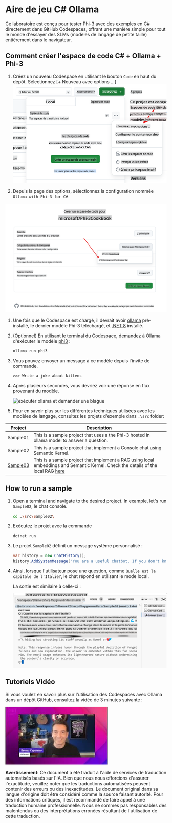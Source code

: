 # Aire de jeu C# Ollama

Ce laboratoire est conçu pour tester Phi-3 avec des exemples en C# directement dans GitHub Codespaces, offrant une manière simple pour tout le monde d'essayer des SLMs (modèles de langage de petite taille) entièrement dans le navigateur.

## Comment créer l'espace de code C# + Ollama + Phi-3

1. Créez un nouveau Codespace en utilisant le bouton `Code` en haut du dépôt. Sélectionnez [+ Nouveau avec options ...]
![Créer un Codespace avec options](../../../../../translated_images/10NewCodespacesWithOptions.b50796422fc7f6d13721a50b72de8b62d83a7951fdace787a0dc12edc22ce807.fr.png)

1. Depuis la page des options, sélectionnez la configuration nommée `Ollama with Phi-3 for C#`

![Sélectionnez l'option Ollama avec Phi-3 pour C#, pour créer le CodeSpace](../../../../../translated_images/12NewCSOllamaCodespace.38aab1c942efe444653b4141918ce6d081ce6e9638e0d16117f5b93ce1deee42.fr.png)

1. Une fois que le Codespace est chargé, il devrait avoir [ollama](https://ollama.com/) pré-installé, le dernier modèle Phi-3 téléchargé, et [.NET 8](https://dotnet.microsoft.com/download) installé.

1. (Optionnel) En utilisant le terminal du Codespace, demandez à Ollama d'exécuter le modèle [phi3](https://ollama.com/library/phi3) :

    ```shell
    ollama run phi3
    ```

4. Vous pouvez envoyer un message à ce modèle depuis l'invite de commande.

    ```shell
    >>> Write a joke about kittens
    ```

5. Après plusieurs secondes, vous devriez voir une réponse en flux provenant du modèle.

    ![exécuter ollama et demander une blague](../../../../../md/07.Labs/CsharpOllamaCodeSpaces/20ollamarunphi.gif)

1. Pour en savoir plus sur les différentes techniques utilisées avec les modèles de langage, consultez les projets d'exemple dans `.\src` folder:

| Project | Description |
|---------|-------------|
| Sample01  | This is a sample project that uses a the Phi-3 hosted in ollama model to answer a question.  |
| Sample02  | This is a sample project that implement a Console chat using Semantic Kernel. |
| [Sample03](./src/Sample03/readme.md)  | This is a sample project that implement a RAG using local embeddings and Semantic Kernel. Check the details of the local RAG [here](./src/Sample03/readme.md) |

## How to run a sample

1. Open a terminal and navigate to the desired project. In example, let's run `Sample02`, le chat console.

    ```bash
    cd .\src\Sample02\
    ```

1. Exécutez le projet avec la commande

    ```bash
    dotnet run
    ```

1. Le projet `Sample02` définit un message système personnalisé :

    ```csharp
    var history = new ChatHistory();
    history.AddSystemMessage("You are a useful chatbot. If you don't know an answer, say 'I don't know!'. Always reply in a funny ways. Use emojis if possible.");

    ```

1. Ainsi, lorsque l'utilisateur pose une question, comme `Quelle est la capitale de l'Italie?`, le chat répond en utilisant le mode local.
   
    La sortie est similaire à celle-ci :

    ![Démo de chat en cours d'exécution](../../../../../translated_images/20SampleConsole.22997336ed0fa683bcc3238bb8e953b3a533d28196bc42e7cd1527261dd0689b.fr.png)

## Tutoriels Vidéo

Si vous voulez en savoir plus sur l'utilisation des Codespaces avec Ollama dans un dépôt GitHub, consultez la vidéo de 3 minutes suivante :

[![Regarder la vidéo](../../../../../translated_images/40ytintro.09cf17cbf9dd4cf8faa91668c42172417f86851025ef325454ce65903606bb9e.fr.jpg)](https://youtu.be/HmKpHErUEHM)

**Avertissement**:
Ce document a été traduit à l'aide de services de traduction automatisés basés sur l'IA. Bien que nous nous efforcions d'assurer l'exactitude, veuillez noter que les traductions automatisées peuvent contenir des erreurs ou des inexactitudes. Le document original dans sa langue d'origine doit être considéré comme la source faisant autorité. Pour des informations critiques, il est recommandé de faire appel à une traduction humaine professionnelle. Nous ne sommes pas responsables des malentendus ou des interprétations erronées résultant de l'utilisation de cette traduction.